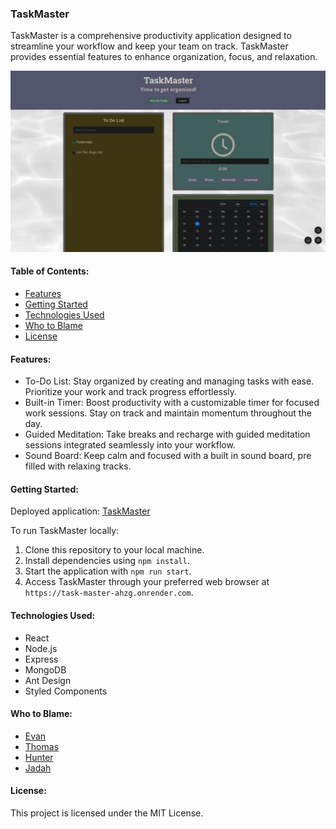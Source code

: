 ### TaskMaster

TaskMaster is a comprehensive productivity application designed to streamline your workflow and keep your team on track. TaskMaster provides essential features to enhance organization, focus, and relaxation. 

![TaskMaster](./readmeImage/TaskMaster.png)

#### Table of Contents:
-   [Features](#features)
-   [Getting Started](#getting-started)
-   [Technologies Used](#technologies-used)
-   [Who to Blame](#who-to-blame)
-   [License](#license)

#### Features:

-   To-Do List: Stay organized by creating and managing tasks with ease. Prioritize your work and track progress effortlessly.
-   Built-in Timer: Boost productivity with a customizable timer for focused work sessions. Stay on track and maintain momentum throughout the day.
-   Guided Meditation: Take breaks and recharge with guided meditation sessions integrated seamlessly into your workflow.
-   Sound Board: Keep calm and focused with a built in sound board, pre filled with relaxing tracks.

#### Getting Started:

Deployed application: [TaskMaster](https://task-master-ahzg.onrender.com)

To run TaskMaster locally:
1.  Clone this repository to your local machine.
2.  Install dependencies using `npm install`.
3.  Start the application with `npm run start`.
4.  Access TaskMaster through your preferred web browser at `https://task-master-ahzg.onrender.com`.

#### Technologies Used:

-   React
-   Node.js
-   Express
-   MongoDB
-   Ant Design
-   Styled Components

#### Who to Blame:

-   [Evan](https://github.com/33649EK)
-   [Thomas](https://github.com/ThomasJHoltamIII)
-   [Hunter](https://github.com/huntrreed)
-   [Jadah](https://github.com/heyitsmejadah)

#### License:

This project is licensed under the MIT License.
